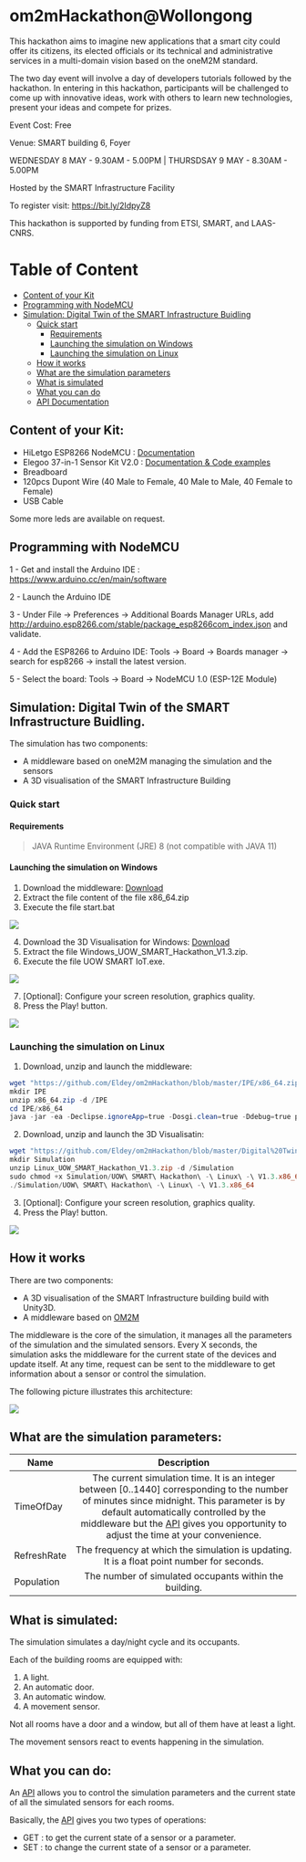 # om2mHackathon@Wollongong
This hackathon aims to imagine new applications that a smart city
could offer its citizens, its elected officials or its technical and
administrative services in a multi-domain vision based on the
oneM2M standard.

The two day event will involve a day of developers tutorials followed
by the hackathon. In entering in this hackathon, participants will be
challenged to come up with innovative ideas, work with others to
learn new technologies, present your ideas and compete for prizes.

Event Cost: Free

Venue: SMART building 6, Foyer

WEDNESDAY 8 MAY - 9.30AM - 5.00PM | THURSDSAY 9 MAY - 8.30AM - 5.00PM

Hosted by the SMART Infrastructure Facility

To register visit:
https://bit.ly/2IdpyZ8

This hackathon is supported by funding from ETSI, SMART, and LAAS-CNRS.

# Table of Content
* [Content of your Kit](https://github.com/Eldey/om2mHackathon#content-of-your-kit)
* [Programming with NodeMCU](https://github.com/Eldey/om2mHackathon#programming-with-nodemcu)
* [Simulation: Digital Twin of the SMART Infrastructure Buidling](https://github.com/Eldey/om2mHackathon#simulation-digital-twin-of-the-smart-infrastructure-buidling)
  * [Quick start](https://github.com/Eldey/om2mHackathon#quick-start)
    * [Requirements](https://github.com/Eldey/om2mHackathon#requirements)
    * [Launching the simulation on Windows](https://github.com/Eldey/om2mHackathon#launching-the-simulation-on-windows)
    * [Launching the simulation on Linux](https://github.com/Eldey/om2mHackathon#launching-the-simulation-on-linux)
  * [How it works](https://github.com/Eldey/om2mHackathon#how-it-works)
  * [What are the simulation parameters](https://github.com/Eldey/om2mHackathon#what-are-the-simulation-parameters)
  * [What is simulated](https://github.com/Eldey/om2mHackathon#what-is-simulated)
  * [What you can do](https://github.com/Eldey/om2mHackathon#what-you-can-do)
  * [API Documentation](https://github.com/Eldey/om2mHackathon/tree/master/API)
    

## Content of your Kit:

* HiLetgo ESP8266 NodeMCU : [Documentation](https://www.nodemcu.com/index_en.html) 
* Elegoo 37-in-1 Sensor Kit V2.0 : [Documentation & Code examples](https://www.elegoo.com/tutorial/Elegoo%2037%20Sensor%20Kit%20Tutorial%20for%20UNO%20R3%20and%20Mega%202560%20V2.0.0.2019.03.04.zip)
* Breadboard
* 120pcs Dupont Wire (40 Male to Female, 40 Male to Male, 40 Female to Female)
* USB Cable 

Some more leds are available on request.

## Programming with NodeMCU


1 - Get and install the Arduino IDE : https://www.arduino.cc/en/main/software

2 - Launch the Arduino IDE

3 - Under File -> Preferences -> Additional Boards Manager URLs, add http://arduino.esp8266.com/stable/package_esp8266com_index.json and validate.

4 - Add the ESP8266 to Arduino IDE: Tools -> Board -> Boards manager -> search for esp8266 -> install the latest version.

5 - Select the board: Tools -> Board -> NodeMCU 1.0 (ESP-12E Module)

## Simulation: Digital Twin of the SMART Infrastructure Buidling.

The simulation has two components:
* A middleware based on oneM2M managing the simulation and the sensors
* A 3D visualisation of the SMART Infrastructure Building 

### Quick start
####  Requirements

> JAVA Runtime Environment (JRE) 8 (not compatible with JAVA 11)

#### Launching the simulation on Windows

1. Download the middleware: [Download](https://github.com/Eldey/om2mHackathon/blob/master/IPE/x86_64.zip)
2. Extract the file content of the file x86_64.zip 
3. Execute the file start.bat

![](https://github.com/Eldey/om2mHackathon/blob/master/img/middleware_launched.PNG)

4. Download the 3D Visualisation for Windows: [Download](https://github.com/Eldey/om2mHackathon/blob/master/Digital%20Twin/UOW%20SMART%20Hackathon%20-%20V1.5.zip)
5. Extract the file Windows_UOW_SMART_Hackathon_V1.3.zip.
6. Execute the file UOW SMART IoT.exe.

![](https://github.com/Eldey/om2mHackathon/blob/master/img/configuration_screen.PNG)

7. [Optional]: Configure your screen resolution, graphics quality.
8. Press the Play! button.

![](https://github.com/Eldey/om2mHackathon/blob/master/img/simulation_window.PNG)

### Launching the simulation on Linux

1. Download, unzip and launch the middleware:
```powershell
wget "https://github.com/Eldey/om2mHackathon/blob/master/IPE/x86_64.zip"
mkdir IPE
unzip x86_64.zip -d /IPE
cd IPE/x86_64
java -jar -ea -Declipse.ignoreApp=true -Dosgi.clean=true -Ddebug=true plugins/org.eclipse.equinox.launcher_1.3.0.v20140415-2008.jar -console -noExit
```

2. Download, unzip and launch the 3D Visualisatin:
```powershell
wget "https://github.com/Eldey/om2mHackathon/blob/master/Digital%20Twin/UOW%20SMART%20Hackathon%20-%20Linux%20-%20V1.5.zip"
mkdir Simulation
unzip Linux_UOW_SMART_Hackathon_V1.3.zip -d /Simulation
sudo chmod +x Simulation/UOW\ SMART\ Hackathon\ -\ Linux\ -\ V1.3.x86_64
./Simulation/UOW\ SMART\ Hackathon\ -\ Linux\ -\ V1.3.x86_64
```
3. [Optional]: Configure your screen resolution, graphics quality.
4. Press the Play! button.

![](https://github.com/Eldey/om2mHackathon/blob/master/img/simulation_window.PNG)

## How it works

There are two components:
* A 3D visualisation of the SMART Infrastructure building build with Unity3D.
* A middleware based on [OM2M](https://www.eclipse.org/om2m/)

The middleware is the core of the simulation, it manages all the parameters of the simulation and the simulated sensors. Every X seconds, the simulation asks the middleware for the current state of the devices and update itself. At any time, request can be sent to the middleware to get information about a sensor or control the simulation.

The following picture illustrates this architecture:

![](https://github.com/Eldey/om2mHackathon/blob/master/img/how_it_works.PNG)

## What are the simulation parameters:


| Name        | Description          
| ------------- |:-------------:| 
| TimeOfDay     | The current simulation time. It is an integer between [0..1440] corresponding to the number of minutes since midnight. This parameter is by default automatically controlled by the middleware but the [API](https://github.com/Eldey/om2mHackathon/tree/master/API) gives you opportunity to adjust the time at your convenience.  | 
| RefreshRate      | The frequency at which the simulation is updating. It is a float point number for seconds.    |  
| Population      | The number of simulated occupants within the building.    | 

## What is simulated:

The simulation simulates a day/night cycle and its occupants.

Each of the building rooms are equipped with:
 1. A light.
 2. An automatic door.
 3. An automatic window.
 4. A movement sensor.
 
 Not all rooms have a door and a window, but all of them have at least a light. 
 
 The movement sensors react to events happening in the simulation. 
 
 ## What you can do:
 
An [API](https://github.com/Eldey/om2mHackathon/tree/master/API) allows you to control the simulation parameters and the current state of all the simulated sensors for each rooms. 

Basically, the [API](https://github.com/Eldey/om2mHackathon/tree/master/API) gives you two types of operations: 
* GET : to get the current state of a sensor or a parameter.
* SET : to change the current state of a sensor or a parameter.
